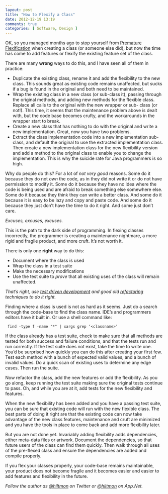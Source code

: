 ```yaml
---
layout: post
title: "How to Flexify a Class"
date: 2012-12-19 13:19
comments: true
categories: [ Software, Design ]
---
```


OK, so you managed months ago to stop yourself from [Premature Flexification](http://www.hiltmon.com/blog/2012/12/19/premature-flexification/) when creating a class (or someone else did), but now the time has come to add features or flexify the existing feature set of the class.

There are many **wrong** ways to do this, and I have seen all of them in practice:

* Duplicate the existing class, rename it and add the flexibility to the new class. This sounds great as existing code remains unaffected, but sucks if a bug is found in the original and both need to be maintained.
* Wrap the existing class in a new class (or sub-class it), passing through the original methods, and adding new methods for the flexible class. Replace all calls to the original with the new wrapper or sub- class (or not!). This time, it seems that the maintenance problem above is dealt with, but the code base becomes crufty, and the workarounds in the wrapper start to break.
* Create a new class that has nothing to do with the original and write a new implementation. Great, now you have two problems.
* Extract the class implementation code into a new implementation sub-class, and default the original to use the extracted implementation class. Then create a new implementation class for the new flexibility version and add a method to the original class to enable you to change the implementation. This is why the suicide rate for Java programmers is so high.

Why do people do this? For a lot of *not very good* reasons. Some do it because they do not *own* the code, as in they did not write it or do not have permission to modify it. Some do it because they have no idea where the code is being used and are afraid to break something else somewhere else. Some do it because they think they can write a better class. And some do it because it is easy to be lazy and copy and paste code. And some do it because they just don’t have the time to do it right. And some just don’t care.

*Excuses, excuses, excuses.*

This is the path to the dark side of programming. In flexing classes incorrectly, the programmer is creating a maintenance nightmare, a more rigid and fragile product, and more cruft. It’s not worth it.

There is only one **right** way to do this:

* Document where the class is used
* Wrap the class in a test suite
* Make the necessary modifications
* Use the test suite to *prove* that all existing uses of the class will remain unaffected.

*That’s right, use [test driven development](http://en.wikipedia.org/wiki/Test-driven_development) and good old [refactoring](http://en.wikipedia.org/wiki/Code_refactoring) techniques to do it right.*

Finding where a class is used is not as hard as it seems. Just do a search through the code-base to find the class name. IDE’s and programmers editors have it built in. Or use a shell command like:

```
 find -type f -name "*" | xargs grep ‘<classname>’
```

If the class already has a test suite, check to make sure that all methods are tested for both success and failure conditions, and that the tests run and run correctly. If the test suite does not exist, take the time to write one. You’d be surprised how quickly you can do this after creating your first few. Test each method with a bunch of expected valid values, and a bunch of invalid values. Do a quick scan of existing uses to determine any edge cases. Then run the suite.

Now refactor the class, add the new features or add the flexibility. As you go along, keep running the test suite making sure the original tests continue to pass. Oh, and while you are at it, add tests for the new flexibility and features.

When the new flexibility has been added and you have a passing test suite, you can be sure that existing code will run with the new flexible class. The best parts of doing it right are that the existing code can now take advantage of the new class features, maintenance and cruft are minimized and you have the tools in place to come back and add more flexibility later.

But you are not done yet. Invariably adding flexibility adds dependencies, either meta-data files or artwork. Document the dependencies, so that future users of the class can find them quickly. Then walk through all uses of the pre-flexed class and ensure the dependencies are added and compile properly.

If you flex your classes properly, your code-base remains maintainable, your product does not become fragile and it becomes easier and easier to add features and flexibility in the future.

*Follow the author as [@hiltmon](http://twitter.com/hiltmon) on Twitter or [@hiltmon](http://alpha.app.net/hiltmon) on App.Net.*